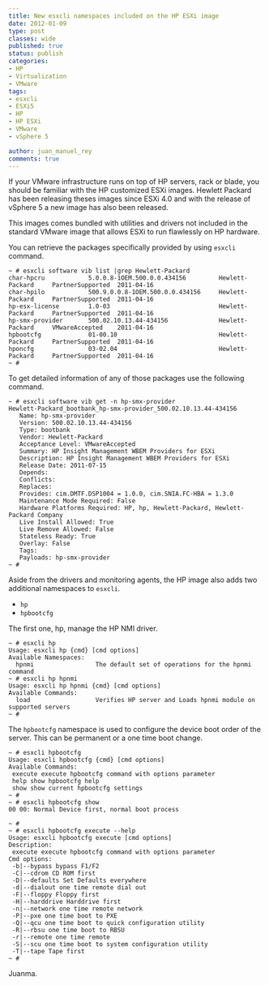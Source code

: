 ```yaml
---
title: New esxcli namespaces included on the HP ESXi image
date: 2012-01-09
type: post
classes: wide
published: true
status: publish
categories:
- HP
- Virtualization
- VMware
tags:
- esxcli
- ESXi5
- HP
- HP ESXi
- VMware
- vSphere 5

author: juan_manuel_rey
comments: true
---
```


If your VMware infrastructure runs on top of HP servers, rack or blade, you should be familiar with the HP customized ESXi images. Hewlett Packard has been releasing theses images since ESXi 4.0 and with the release of vSphere 5 a new image has also been released.

This images comes bundled with utilities and drivers not included in the standard VMware image that allows ESXi to run flawlessly on HP hardware.

You can retrieve the packages specifically provided by using `esxcli` command.

```
~ # esxcli software vib list |grep Hewlett-Packard
char-hpcru            5.0.0.8-1OEM.500.0.0.434156         Hewlett-Packard     PartnerSupported  2011-04-16 
char-hpilo            500.9.0.0.8-1OEM.500.0.0.434156     Hewlett-Packard     PartnerSupported  2011-04-16 
hp-esx-license        1.0-03                              Hewlett-Packard     PartnerSupported  2011-04-16 
hp-smx-provider       500.02.10.13.44-434156              Hewlett-Packard     VMwareAccepted    2011-04-16 
hpbootcfg             01-00.10                            Hewlett-Packard     PartnerSupported  2011-04-16 
hponcfg               03-02.04                            Hewlett-Packard     PartnerSupported  2011-04-16 
~ #
```

To get detailed information of any of those packages use the following command.

```
~ # esxcli software vib get -n hp-smx-provider
Hewlett-Packard_bootbank_hp-smx-provider_500.02.10.13.44-434156
   Name: hp-smx-provider
   Version: 500.02.10.13.44-434156
   Type: bootbank
   Vendor: Hewlett-Packard
   Acceptance Level: VMwareAccepted
   Summary: HP Insight Management WBEM Providers for ESXi
   Description: HP Insight Management WBEM Providers for ESXi
   Release Date: 2011-07-15
   Depends:
   Conflicts:
   Replaces:
   Provides: cim.DMTF.DSP1004 = 1.0.0, cim.SNIA.FC-HBA = 1.3.0
   Maintenance Mode Required: False
   Hardware Platforms Required: HP, hp, Hewlett-Packard, Hewlett-Packard Company
   Live Install Allowed: True
   Live Remove Allowed: False
   Stateless Ready: True
   Overlay: False
   Tags:
   Payloads: hp-smx-provider
~ #
```

Aside from the drivers and monitoring agents, the HP image also adds two additional namespaces to `esxcli`.

- `hp`
- `hpbootcfg`

The first one, hp, manage the HP NMI driver.

```
~ # esxcli hp
Usage: esxcli hp {cmd} [cmd options]
Available Namespaces:
  hpnmi                 The default set of operations for the hpnmi command
~ # esxcli hp hpnmi
Usage: esxcli hp hpnmi {cmd} [cmd options]
Available Commands:
  load                  Verifies HP server and Loads hpnmi module on supported servers
~ #
```

The `hpbootcfg` namespace is used to configure the device boot order of the server. This can be permanent or a one time boot change.

```
~ # esxcli hpbootcfg
Usage: esxcli hpbootcfg {cmd} [cmd options]
Available Commands:
 execute execute hpbootcfg command with options parameter
 help show hpbootcfg help
 show show current hpbootcfg settings
~ #
~ # esxcli hpbootcfg show
00 00: Normal Device first, normal boot process

~ #
~ # esxcli hpbootcfg execute --help
Usage: esxcli hpbootcfg execute [cmd options]
Description:
 execute execute hpbootcfg command with options parameter
Cmd options:
 -b|--bypass bypass F1/F2
 -C|--cdrom CD ROM first
 -D|--defaults Set Defaults everywhere
 -d|--dialout one time remote dial out
 -F|--floppy Floppy first
 -H|--harddrive Harddrive first
 -n|--network one time remote network
 -P|--pxe one time boot to PXE
 -Q|--qcu one time boot to quick configuration utility
 -R|--rbsu one time boot to RBSU
 -r|--remote one time remote
 -S|--scu one time boot to system configuration utility
 -T|--tape Tape first
~ #
```

Juanma.
